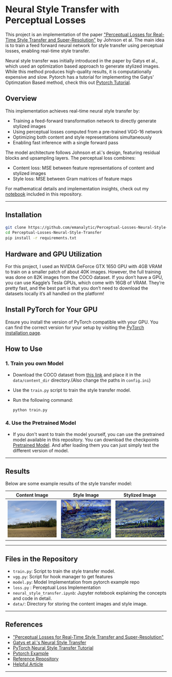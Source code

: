 # Neural Style Transfer with Perceptual Losses

This project is an implementation of the paper ["Perceptual Losses for Real-Time Style Transfer and Super-Resolution"](https://arxiv.org/pdf/1603.08155) by Johnson et al. The main idea is to train a feed forward neural network for style transfer using perceptual losses, enabling real-time style transfer. 

Neural style transfer was initially introduced in the paper by Gatys et al., which used an optimization based approach to generate stylized images. While this method produces high-quality results, it is computationally expensive and slow.
Pytorch has a tutorial for implementing the Gatys' Optimzation Based method, check this out [Pytorch Tutorial](https://pytorch.org/tutorials/advanced/neural_style_tutorial.html). 

## Overview 

This implementation achieves real-time neural style transfer by:

* Training a feed-forward transformation network to directly generate stylized images
* Using perceptual losses computed from a pre-trained VGG-16 network
* Optimizing both content and style representations simultaneously
* Enabling fast inference with a single forward pass

The model architecture follows Johnson et al.'s design, featuring residual blocks and upsampling layers. The perceptual loss combines:

* Content loss: MSE between feature representations of content and stylized images
* Style loss: MSE between Gram matrices of feature maps

For mathematical details and implementation insights, check out my [notebook](https://github.com/emanalytic/Perceptual-Losses-Neural-Style-Transfer/blob/main/notebooks/neural_style_transfer.ipynb) included in this repository.

---
## Installation 

```bash
git clone https://github.com/emanalytic/Perceptual-Losses-Neural-Style-Transfer.git
cd Perceptual-Losses-Neural-Style-Transfer
pip install -r requirements.txt
```

## Hardware and GPU Utilization
For this project, I used an NVIDIA GeForce GTX 1650 GPU with 4GB VRAM to train on a smaller patch of about 40K images. However, the full training was done on 82K images from the COCO dataset.
If you don’t have a GPU, you can use Kaggle’s Tesla GPUs, which come with 16GB of VRAM. They’re pretty fast, and the best part is that you don’t need to download the datasets locally it’s all handled on the platform!

## Install PyTorch for Your GPU
Ensure you install the version of PyTorch compatible with your GPU. 
You can find the correct version for your setup by visiting the [PyTorch installation page](https://pytorch.org/get-started/locally/).


## How to Use
### 1. Train you own Model
- Download the COCO dataset from [this link](https://cocodataset.org/#download) and place it in the `data/content_dir` directory.(Also change the paths in `config.ini`)

- Use the `train.py` script to train the style transfer model.
- Run the following command:
  ```bash
  python train.py 
  ```

### 4. Use the Pretrained Model
- If you don't want to train the model yourself, you can use the pretrained model available in this repository.
  You can download the checkpoints [Pretrained Model](https://github.com/emanalytic/Perceptual-Losses-Neural-Style-Transfer/blob/main/models/checkpoints/).
  And after loading them you can just simply test the different version of model. 
---

## Results
Below are some example results of the style transfer model:

| Content Image | Style Image | Stylized Image |
|---------------|-------------|----------------|
| ![Content](https://github.com/emanalytic/Perceptual-Losses-Neural-Style-Transfer/blob/main/data/content_dir/test_image_01.png) | ![style](https://github.com/emanalytic/Perceptual-Losses-Neural-Style-Transfer/blob/main/data/Vincent_van_Gogh.png) | ![stylized](https://github.com/emanalytic/Perceptual-Losses-Neural-Style-Transfer/blob/main/data/styled_image.png) |

---

## Files in the Repository

- `train.py`: Script to train the style transfer model.
- `vgg.py`: Script for hook manager to get features
- `model.py`: Model Implementation from pytorch example repo
- `loss.py` : Perceptual Loss Implementation
- `neural_style_transfer.ipynb`: Jupyter notebook explaining the concepts and code in detail.
- `data/`: Directory for storing the content images and style image.
---

## References

- ["Perceptual Losses for Real-Time Style Transfer and Super-Resolution"](https://arxiv.org/pdf/1603.08155)
- [Gatys et al.'s Neural Style Transfer](https://arxiv.org/pdf/1508.06576)
- [PyTorch Neural Style Transfer Tutorial](https://pytorch.org/tutorials/advanced/neural_style_tutorial.html)
- [Pytorch Example](https://github.com/pytorch/examples)
- [Reference Repository](https://github.com/francislata/Perceptual-Losses/tree/master)
- [Helpful Article](https://sh-tsang.medium.com/brief-review-perceptual-losses-for-real-time-style-transfer-and-super-resolution-ac4fd2658b8)
---

